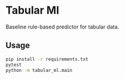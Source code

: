 
# Tabular Ml

Baseline rule-based predictor for tabular data.

## Usage

```bash
pip install -r requirements.txt
pytest
python -m tabular_ml.main
```
